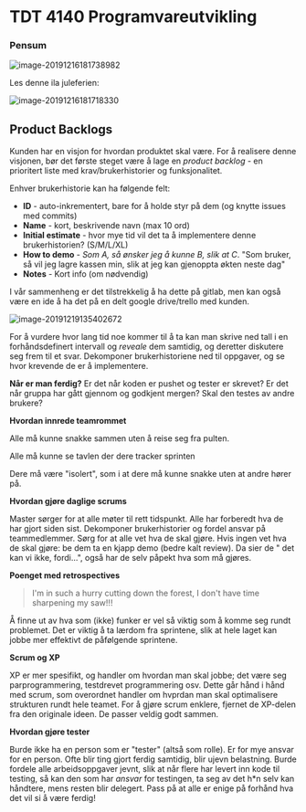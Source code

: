 # TDT 4140 Programvareutvikling



### Pensum

![image-20191216181738982](/home/kristoffer/.config/Typora/typora-user-images/image-20191216181738982.png)

Les denne ila juleferien: 

![image-20191216181718330](/home/kristoffer/.config/Typora/typora-user-images/image-20191216181718330.png)

## Product Backlogs

Kunden har en visjon for hvordan produktet skal være. For å realisere denne visjonen, bør det første steget være å lage en *product backlog* - en prioritert liste med krav/brukerhistorier og funksjonalitet. 

Enhver brukerhistorie kan ha følgende felt: 

- **ID** - auto-inkrementert, bare for å holde styr på dem (og knytte issues med commits)
- **Name** - kort, beskrivende navn (max 10 ord)
- **Initial estimate** - hvor mye tid vil det ta å implementere denne brukerhistorien? (S/M/L/XL)
- **How to demo** - *Som A, så ønsker jeg å kunne B, slik at C*. "Som bruker, så vil jeg lagre kassen min, slik at jeg kan gjenoppta økten neste dag"
- **Notes** - Kort info (om nødvendig)



I vår sammenheng er det tilstrekkelig å ha dette på gitlab, men kan også være en ide å ha det på en delt google drive/trello med kunden. 



![image-20191219135402672](/home/kristoffer/.config/Typora/typora-user-images/image-20191219135402672.png)

For å vurdere hvor lang tid noe kommer til å ta kan man skrive ned tall i en forhåndsdefinert intervall og *reveale* dem samtidig, og deretter diskutere seg frem til et svar. Dekomponer brukerhistoriene ned til oppgaver, og se hvor krevende de er å implementere. 



**Når er man ferdig?** Er det når koden er pushet og tester er skrevet? Er det når gruppa har gått gjennom og godkjent mergen? Skal den testes av andre brukere? 





**Hvordan innrede teamrommet**

Alle må kunne snakke sammen uten å reise seg fra pulten. 

Alle må kunne se tavlen der dere tracker sprinten

Dere må være "isolert", som i at dere må kunne snakke uten at andre hører på. 



**Hvordan gjøre daglige scrums**

Master sørger for at alle møter til rett tidspunkt. Alle har forberedt hva de har gjort siden sist. Dekomponer brukerhistorier og fordel ansvar på teammedlemmer. Sørg for at alle vet hva de skal gjøre. Hvis ingen vet hva de skal gjøre: be dem ta en kjapp demo (bedre kalt review). Da sier de " det kan vi ikke, fordi...", også har de selv påpekt hva som må gjøres. 



**Poenget med retrospectives**

> I'm in such a hurry cutting down the forest, I don't have time sharpening my saw!!!

Å finne ut av hva som (ikke) funker er vel så viktig som å komme seg rundt problemet. Det er viktig å ta lærdom fra sprintene, slik at hele laget kan jobbe mer effektivt de påfølgende sprintene. 



**Scrum og XP**

XP er mer spesifikt, og handler om hvordan man skal jobbe; det være seg parprogrammering, testdrevet programmering osv. Dette går hånd i hånd med scrum, som overordnet handler om hvprdan man skal optimalisere strukturen rundt hele teamet. For å gjøre scrum enklere, fjernet de XP-delen fra den originale ideen. De passer veldig godt sammen. 



**Hvordan gjøre tester**

Burde ikke ha en person som er "tester" (altså som rolle). Er for mye ansvar for en person. Ofte blir ting gjort ferdig samtidig, blir ujevn belastning. Burde fordele alle arbeidsoppgaver jevnt, slik at når flere har levert inn kode til testing, så kan den som har *ansvar* for testingen, ta seg av det h*n selv kan håndtere, mens resten blir delegert. Pass på at alle er enige på forhånd hva det vil si å være ferdig!